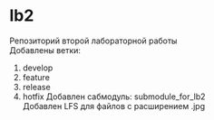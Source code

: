 # lb2
Репозиторий второй лабораторной работы  
Добавлены ветки: 
  1. develop
  2. feature
  3. release
  4. hotfix
Добавлен сабмодуль: submodule_for_lb2  
Добавлен LFS для файлов с расширением .jpg
